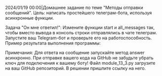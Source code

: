 2024/01/19 00:00|Домашнее задание по теме "Методы отправки сообщений".
Цель: написать простейшего телеграм-бота, используя асинхронные функции.

Задача "Он мне ответил!":
Измените функции start и all_messages так, чтобы вместо вывода в консоль строки отправлялись в чате телеграм.
Запустите ваш Telegram-бот и проверьте его на работоспособность.
Пример результата выполнения программы:

Примечания:
Для ответа на сообщение запускайте метод answer асинхронно.
При отправке вашего кода на GitHub не забудьте убрать ключ для подключения к вашему боту!
Файл module_13_3.py загрузите на ваш GitHub репозиторий. В решении пришлите ссылку на него.

